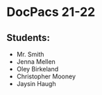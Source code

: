 # DocPacs 21-22

## Students:
- Mr. Smith
- Jenna Mellen
- Oley Birkeland
- Christopher Mooney
- Jaysin Haugh

